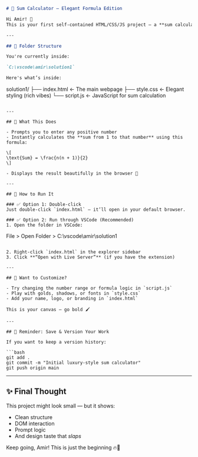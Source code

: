 ```markdown
# 💼 Sum Calculator – Elegant Formula Edition

Hi Amir! 👋  
This is your first self-contained HTML/CSS/JS project — a **sum calculator** that looks like it was made by a luxury fintech startup 💸✨

---

## 📁 Folder Structure

You're currently inside:

`C:\vscode\amir\solution1`

Here's what’s inside:
```

solution1/
├── index.html ← The main webpage
├── style.css ← Elegant styling (rich vibes)
└── script.js ← JavaScript for sum calculation

```

---

## 🧮 What This Does

- Prompts you to enter any positive number
- Instantly calculates the **sum from 1 to that number** using this formula:

\[
\text{Sum} = \frac{n(n + 1)}{2}
\]

- Displays the result beautifully in the browser 🧠

---

## 🚀 How to Run It

### ✅ Option 1: Double-click
Just double-click `index.html` — it’ll open in your default browser.

### ✅ Option 2: Run through VSCode (Recommended)
1. Open the folder in VSCode:

```

File > Open Folder > C:\vscode\amir\solution1

````

2. Right-click `index.html` in the explorer sidebar
3. Click **“Open with Live Server”** (if you have the extension)

---

## 🎨 Want to Customize?

- Try changing the number range or formula logic in `script.js`
- Play with golds, shadows, or fonts in `style.css`
- Add your name, logo, or branding in `index.html`

This is your canvas — go bold 🖌️

---

## 💾 Reminder: Save & Version Your Work

If you want to keep a version history:

```bash
git add .
git commit -m "Initial luxury-style sum calculator"
git push origin main
````

---

## ✨ Final Thought

This project might look small — but it shows:

- Clean structure
- DOM interaction
- Prompt logic
- And design taste that _slaps_

Keep going, Amir! This is just the beginning 🔥👑

```

```

